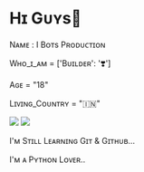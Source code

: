 # Hɪ Gᴜʏs👋
Nᴀᴍᴇ : I Bᴏᴛs Pʀᴏᴅᴜᴄᴛɪᴏɴ

Wʜᴏ_ɪ_ᴀᴍ = ['Bᴜɪʟᴅᴇʀ':  '❣️']

Aɢᴇ = "18"

Lɪᴠɪɴɢ_Cᴏᴜɴᴛʀʏ = "🇮🇳"


<a href="https://t.me/ibotssupport"><img src="https://img.shields.io/badge/Join-Group%20Support-black.svg?style=for-the-badge&logo=Telegram"></a> <a href="https://t.me/ibotsupdates"><img src="https://img.shields.io/badge/Join-Updates%20Channel-black.svg?style=for-the-badge&logo=Telegram"></a>

I'ᴍ Sᴛɪʟʟ Lᴇᴀʀɴɪɴɢ Gɪᴛ & Gɪᴛʜᴜʙ...

I'ᴍ ᴀ Pʏᴛʜᴏɴ Lᴏᴠᴇʀ..

